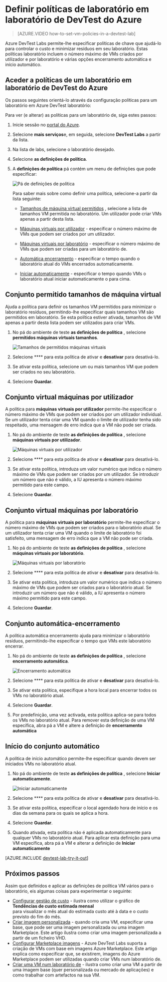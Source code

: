 <properties
    pageTitle="Definir políticas de laboratório em Azure DevTest laboratório | Microsoft Azure"
    description="Saiba como definir políticas de laboratório como tamanhos VM, máximos VMs por utilizador e automatização encerramento."
    services="devtest-lab,virtual-machines"
    documentationCenter="na"
    authors="tomarcher"
    manager="douge"
    editor=""/>

<tags
    ms.service="devtest-lab"
    ms.workload="na"
    ms.tgt_pltfrm="na"
    ms.devlang="na"
    ms.topic="article"
    ms.date="09/12/2016"
    ms.author="tarcher"/>

# <a name="define-lab-policies-in-azure-devtest-labs"></a>Definir políticas de laboratório em laboratório de DevTest do Azure

> [AZURE.VIDEO how-to-set-vm-policies-in-a-devtest-lab]

Azure DevTest Labs permite-lhe especificar políticas de chave que ajudá-lo para controlar o custo e minimizar resíduos em seu laboratório. Estas políticas laboratório incluem o número máximo de VMs criados por utilizador e por laboratório e várias opções encerramento automática e início automático. 

## <a name="accessing-a-labs-policies-in-azure-devtest-labs"></a>Aceder a políticas de um laboratório em laboratório de DevTest do Azure

Os passos seguintes orientá-lo através da configuração políticas para um laboratório em Azure DevTest laboratório:

Para ver (e alterar) as políticas para um laboratório de, siga estes passos:

1. Inicie sessão no [portal do Azure](http://go.microsoft.com/fwlink/p/?LinkID=525040).

1. Selecione **mais serviços**e, em seguida, selecione **DevTest Labs** a partir da lista.

1. Na lista de labs, selecione o laboratório desejado.   

1. Selecione **as definições de política**.

1. A **definições de política** pá contém um menu de definições que pode especificar: 

    ![Pá de definições de política](./media/devtest-lab-set-lab-policy/policies.png)

    Para saber mais sobre como definir uma política, selecione-a partir da lista seguinte:

    - [Tamanhos de máquina virtual permitidos](#set-allowed-virtual-machine-sizes) , selecione a lista de tamanhos VM permitida no laboratório. Um utilizador pode criar VMs apenas a partir desta lista.

    - [Máquinas virtuais por utilizador](#set-virtual-machines-per-user) - especificar o número máximo de VMs que podem ser criados por um utilizador. 

    - [Máquinas virtuais por laboratório](#set-virtual-machines-per-lab) - especificar o número máximo de VMs que podem ser criadas para um laboratório de. 

    - [Automática encerramento](#set-auto-shutdown) - especificar o tempo quando o laboratório atual do VMs encerrados automaticamente.

    - [Iniciar automaticamente](#set-auto-start) - especificar o tempo quando VMs o laboratório atual iniciar automaticamente o para cima.

## <a name="set-allowed-virtual-machine-sizes"></a>Conjunto permitido tamanhos de máquina virtual

Ajuda a política para definir os tamanhos VM permitidos para minimizar o laboratório resíduos, permitindo-lhe especificar quais tamanhos VM são permitidos em laboratório. Se esta política estiver ativada, tamanhos de VM apenas a partir desta lista podem ser utilizados para criar VMs.

1. No pá do ambiente de teste **as definições de política** , selecione **permitidos máquinas virtuais tamanhos**.

    ![Tamanhos de permitidos máquinas virtuais](./media/devtest-lab-set-lab-policy/allowed-vm-sizes.png)
 
1. Selecione **** para esta política de ativar e **desativar** para desativá-lo.

1. Se ativar esta política, selecione um ou mais tamanhos VM que podem ser criados no seu laboratório.

1. Selecione **Guardar**.

## <a name="set-virtual-machines-per-user"></a>Conjunto virtual máquinas por utilizador

A política para **máquinas virtuais por utilizador** permite-lhe especificar o número máximo de VMs que podem ser criados por um utilizador individual. Se um utilizador tenta criar uma VM quando o limite de utilizador tenha sido respeitado, uma mensagem de erro indica que a VM não pode ser criada. 

1. No pá do ambiente de teste **as definições de política** , selecione **máquinas virtuais por utilizador**.

    ![Máquinas virtuais por utilizador](./media/devtest-lab-set-lab-policy/max-vms-per-user.png)

1. Selecione **** para esta política de ativar e **desativar** para desativá-lo.

1. Se ativar esta política, introduza um valor numérico que indica o número máximo de VMs que podem ser criados por um utilizador. Se introduzir um número que não é válido, a IU apresenta o número máximo permitido para este campo.

1. Selecione **Guardar**.

## <a name="set-virtual-machines-per-lab"></a>Conjunto virtual máquinas por laboratório

A política para **máquinas virtuais por laboratório** permite-lhe especificar o número máximo de VMs que podem ser criados para o laboratório atual. Se um utilizador tenta criar uma VM quando o limite de laboratório foi satisfeito, uma mensagem de erro indica que a VM não pode ser criada. 

1. No pá do ambiente de teste **as definições de política** , selecione **máquinas virtuais por laboratório**.

    ![Máquinas virtuais por laboratório](./media/devtest-lab-set-lab-policy/total-vms-allowed.png)

1. Selecione **** para esta política de ativar e **desativar** para desativá-lo.

1. Se ativar esta política, introduza um valor numérico que indica o número máximo de VMs que podem ser criados para o laboratório atual. Se introduzir um número que não é válido, a IU apresenta o número máximo permitido para este campo.

1. Selecione **Guardar**.

## <a name="set-auto-shutdown"></a>Conjunto automática-encerramento

A política automática encerramento ajuda para minimizar o laboratório resíduos, permitindo-lhe especificar o tempo que VMs este laboratório encerrar.

1. No pá do ambiente de teste **as definições de política** , selecione **encerramento automática**.

    ![Encerramento automática](./media/devtest-lab-set-lab-policy/auto-shutdown.png)

1. Selecione **** para esta política de ativar e **desativar** para desativá-lo.

1. Se ativar esta política, especifique a hora local para encerrar todos os VMs no laboratório atual.

1. Selecione **Guardar**.

1. Por predefinição, uma vez activada, esta política aplica-se para todos os VMs no laboratório atual. Para remover esta definição de uma VM específica, abra pá a VM e altere a definição de **encerramento automática** 

## <a name="set-auto-start"></a>Início do conjunto automático

A política de início automático permite-lhe especificar quando devem ser iniciados VMs no laboratório atual.  

1. No pá do ambiente de teste **as definições de política** , selecione **Iniciar automaticamente**.

    ![Iniciar automaticamente](./media/devtest-lab-set-lab-policy/auto-start.png)

1. Selecione **** para esta política de ativar e **desativar** para desativá-lo.

1. Se ativar esta política, especificar o local agendado hora de início e os dias da semana para os quais se aplica a hora. 

1. Selecione **Guardar**.

1. Quando ativada, esta política não é aplicada automaticamente para qualquer VMs no laboratório atual. Para aplicar esta definição para uma VM específica, abra pá a VM e alterar a definição de **Iniciar automaticamente** 

[AZURE.INCLUDE [devtest-lab-try-it-out](../../includes/devtest-lab-try-it-out.md)]

## <a name="next-steps"></a>Próximos passos

Assim que definidos e aplicar as definições de política VM vários para o laboratório, eis algumas coisas para experimentar o seguinte:

- [Configurar gestão de custo](./devtest-lab-configure-cost-management.md) - ilustra como utilizar o gráfico de **Tendências de custo estimada mensal**  
para visualizar o mês atual do estimada custo até à data e o custo previsto do fim do mês.
- [Criar imagem personalizada](./devtest-lab-create-template.md) - quando cria uma VM, especificar uma base, que pode ser uma imagem personalizada ou uma imagem Marketplace. Este artigo ilustra como criar uma imagem personalizada a partir de um ficheiro VHD.
- [Configurar Marketplace imagens](./devtest-lab-configure-marketplace-images.md) - Azure DevTest Labs suporta a criação de VMs com base em imagens Azure Marketplace. Este artigo explica como especificar que, se existirem, imagens do Azure Marketplace podem ser utilizadas quando criar VMs num laboratório de.
- [Criar uma VM num laboratório de](./devtest-lab-add-vm-with-artifacts.md) - ilustra como criar uma VM a partir de uma imagem base (quer personalizada ou mercado de aplicações) e como trabalhar com artefactos na sua VM.
